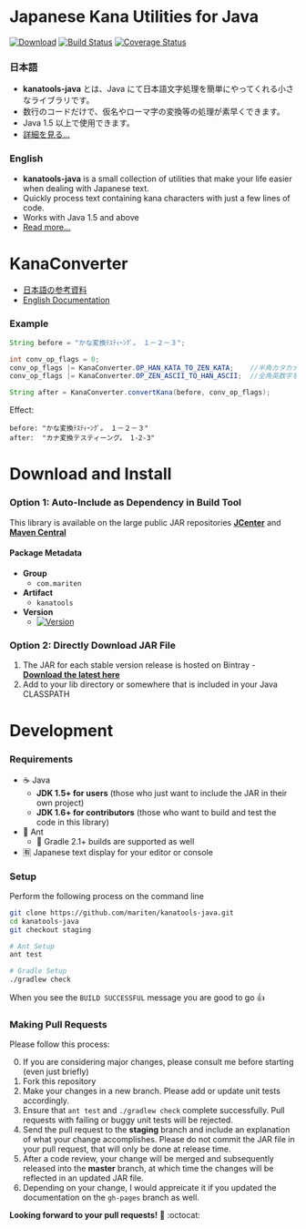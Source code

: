 # Japanese Kana Utilities for Java
[![Download](https://api.bintray.com/packages/mariten/maven/kanatools/images/download.svg)](https://bintray.com/mariten/maven/kanatools)
[![Build Status](https://travis-ci.org/mariten/kanatools-java.svg?branch=master)](https://travis-ci.org/mariten/kanatools-java)
[![Coverage Status](https://coveralls.io/repos/github/mariten/kanatools-java/badge.svg?branch=master)](https://coveralls.io/github/mariten/kanatools-java)

### 日本語
* **kanatools-java** とは、Java にて日本語文字処理を簡単にやってくれる小さなライブラリです。
* 数行のコードだけで、仮名やローマ字の変換等の処理が素早くできます。
* Java 1.5 以上で使用できます。
* [詳細を見る...](http://mariten.github.io/kanatools-java/ja/)

### English
* **kanatools-java** is a small collection of utilities that make your life easier when dealing with Japanese text.
* Quickly process text containing kana characters with just a few lines of code.
* Works with Java 1.5 and above
* [Read more...](http://mariten.github.io/kanatools-java/en/)

# KanaConverter
* [日本語の参考資料](http://mariten.github.io/kanatools-java/ja/kana-converter/)
* [English Documentation](http://mariten.github.io/kanatools-java/en/kana-converter/)

### Example
```java
String before = "かな変換ﾃｽﾃｨｰﾝｸﾞ｡　１－２－３";

int conv_op_flags = 0;
conv_op_flags |= KanaConverter.OP_HAN_KATA_TO_ZEN_KATA;    //半角カタカナを全角カタカナに変換
conv_op_flags |= KanaConverter.OP_ZEN_ASCII_TO_HAN_ASCII;  //全角英数字を半角英数字に変換

String after = KanaConverter.convertKana(before, conv_op_flags);
```

Effect:
```
before: "かな変換ﾃｽﾃｨｰﾝｸﾞ｡　１－２－３"
after:  "カナ変換テスティーング。 1-2-3"
```

# Download and Install
### Option 1: Auto-Include as Dependency in Build Tool
This library is available on the large public JAR repositories [**JCenter**](https://bintray.com/mariten/maven/kanatools) and [**Maven Central**](http://search.maven.org/#search|ga|1|com.mariten.kanatools)

#### Package Metadata
* **Group**
    * `com.mariten`
* **Artifact**
    * `kanatools`
* **Version**
    * [![Version](https://api.bintray.com/packages/mariten/maven/kanatools/images/download.svg)](https://bintray.com/mariten/maven/kanatools)

### Option 2: Directly Download JAR File
1. The JAR for each stable version release is hosted on Bintray - [**Download the latest here**](https://dl.bintray.com/mariten/maven/com/mariten/kanatools/)
2. Add to your lib directory or somewhere that is included in your Java CLASSPATH

# Development
### Requirements
* :coffee: Java
    * **JDK 1.5+ for users** (those who just want to include the JAR in their own project)
    * **JDK 1.6+ for contributors** (those who want to build and test the code in this library)
* :ant: Ant
    * :elephant: Gradle 2.1+ builds are supported as well
* :u6709: Japanese text display for your editor or console

### Setup
Perform the following process on the command line
```bash
git clone https://github.com/mariten/kanatools-java.git
cd kanatools-java
git checkout staging

# Ant Setup
ant test

# Gradle Setup
./gradlew check
```

When you see the `BUILD SUCCESSFUL` message you are good to go :thumbsup:

### Making Pull Requests
Please follow this process:

0. If you are considering major changes, please consult me before starting (even just briefly)
1. Fork this repository
2. Make your changes in a new branch.  Please add or update unit tests accordingly.
3. Ensure that `ant test` and `./gradlew check` complete successfully.  Pull requests with failing or buggy unit tests will be rejected.
4. Send the pull request to the **staging** branch and include an explanation of what your change accomplishes.  Please do not commit the JAR file in your pull request, that will only be done at release time.
5. After a code review, your change will be merged and subsequently released into the **master** branch, at which time the changes will be reflected in an updated JAR file.
6. Depending on your change, I would appreicate it if you updated the documentation on the `gh-pages` branch as well.

**Looking forward to your pull requests!** :memo: :octocat:

